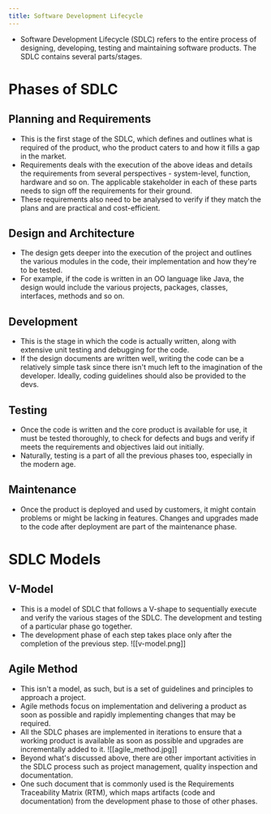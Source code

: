 ```yaml
---
title: Software Development Lifecycle
---
```

- Software Development Lifecycle (SDLC) refers to the entire process of designing, developing, testing and maintaining software products. The SDLC contains several parts/stages. 
# Phases of SDLC
## Planning and Requirements
- This is the first stage of the SDLC, which defines and outlines what is required of the product, who the product caters to and how it fills a gap in the market.
- Requirements deals with the execution of the above ideas and details the requirements from several perspectives - system-level, function, hardware and so on. The applicable stakeholder in each of these parts needs to sign off the requirements for their ground.
- These requirements also need to be analysed to verify if they match the plans and are practical and cost-efficient.

## Design and Architecture
- The design gets deeper into the execution of the project and outlines the various modules in the code, their implementation and how they're to be tested.
- For example, if the code is written in an OO language like Java, the design would include the various projects, packages, classes, interfaces, methods and so on.

## Development
- This is the stage in which the code is actually written, along with extensive unit testing and debugging for the code.
- If the design documents are written well, writing the code can be a relatively simple task since there isn't much left to the imagination of the developer. Ideally, coding guidelines should also be provided to the devs.

## Testing
- Once the code is written and the core product is available for use, it must be tested thoroughly, to check for defects and bugs and verify if meets the requirements and objectives laid out initially.
- Naturally, testing is a part of all the previous phases too, especially in the modern age.

## Maintenance
- Once the product is deployed and used by customers, it might contain problems or might be lacking in features. Changes and upgrades made to the code after deployment are part of the maintenance phase.

# SDLC Models
## V-Model
- This is a model of SDLC that follows a V-shape to sequentially execute and verify the various stages of the SDLC. The development and testing of a particular phase go together.
- The development phase of each step takes place only after the completion of the previous step.
![[v-model.png]]
## Agile Method
- This isn't a model, as such, but is a set of guidelines and principles to approach a project.
- Agile methods focus on implementation and delivering a product as soon as possible and rapidly implementing changes that may be required.
- All the SDLC phases are implemented in iterations to ensure that a working product is available as soon as possible and upgrades are incrementally added to it.
![[agile_method.jpg]]
- Beyond what's discussed above, there are other important activities in the SDLC process such as project management, quality inspection and documentation.
- One such document that is commonly used is the Requirements Traceability Matrix (RTM), which maps artifacts (code and documentation) from the development phase to those of other phases.